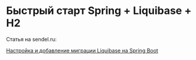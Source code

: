 # Быстрый старт Spring + Liquibase + H2

Статья на sendel.ru:

[Настройка и добавление миграции Liquibase на Spring Boot](https://sendel.ru/posts/liquibase-and-spring-boot/)